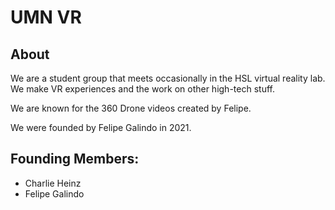 # UMN VR 
## About

We are a student group that meets occasionally in the HSL virtual reality lab. We make VR experiences and the work on other high-tech stuff. 

We are known for the 360 Drone videos created by Felipe. 

We were founded by Felipe Galindo in 2021. 

## Founding Members: 

- Charlie Heinz
- Felipe Galindo 